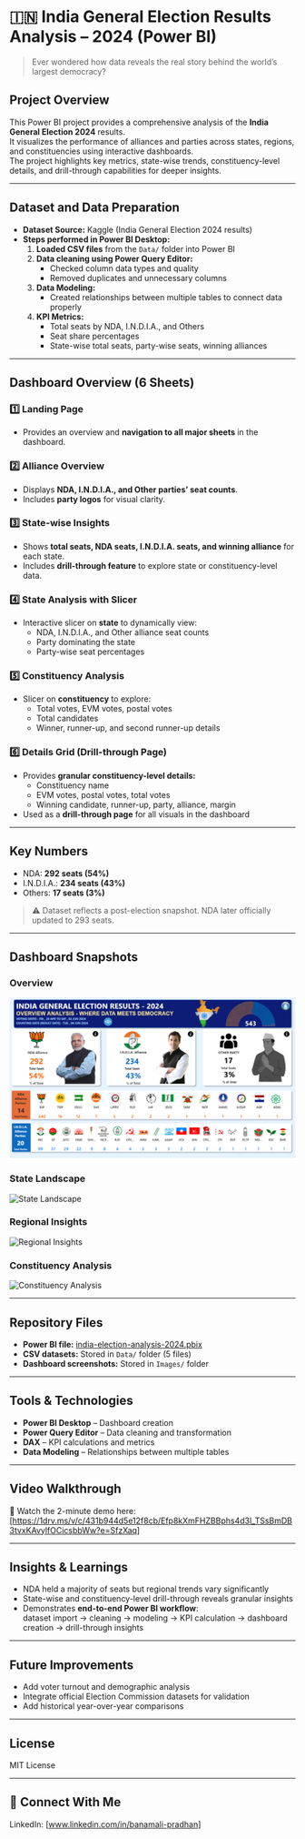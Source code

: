 # 🇮🇳 India General Election Results Analysis – 2024 (Power BI)

> Ever wondered how data reveals the real story behind the world’s largest democracy?

## Project Overview
This Power BI project provides a comprehensive analysis of the **India General Election 2024** results.  
It visualizes the performance of alliances and parties across states, regions, and constituencies using interactive dashboards.  
The project highlights key metrics, state-wise trends, constituency-level details, and drill-through capabilities for deeper insights.

---

## Dataset and Data Preparation
- **Dataset Source:** Kaggle (India General Election 2024 results)  
- **Steps performed in Power BI Desktop:**
  1. **Loaded CSV files** from the `Data/` folder into Power BI  
  2. **Data cleaning using Power Query Editor:**  
     - Checked column data types and quality  
     - Removed duplicates and unnecessary columns  
  3. **Data Modeling:**  
     - Created relationships between multiple tables to connect data properly  
  4. **KPI Metrics:**  
     - Total seats by NDA, I.N.D.I.A., and Others  
     - Seat share percentages  
     - State-wise total seats, party-wise seats, winning alliances  

---

## Dashboard Overview (6 Sheets)

### 1️⃣ Landing Page
- Provides an overview and **navigation to all major sheets** in the dashboard.  

### 2️⃣ Alliance Overview
- Displays **NDA, I.N.D.I.A., and Other parties’ seat counts**.  
- Includes **party logos** for visual clarity.  

### 3️⃣ State-wise Insights
- Shows **total seats, NDA seats, I.N.D.I.A. seats, and winning alliance** for each state.  
- Includes **drill-through feature** to explore state or constituency-level data.  

### 4️⃣ State Analysis with Slicer
- Interactive slicer on **state** to dynamically view:  
  - NDA, I.N.D.I.A., and Other alliance seat counts  
  - Party dominating the state  
  - Party-wise seat percentages  

### 5️⃣ Constituency Analysis
- Slicer on **constituency** to explore:  
  - Total votes, EVM votes, postal votes  
  - Total candidates  
  - Winner, runner-up, and second runner-up details  

### 6️⃣ Details Grid (Drill-through Page)
- Provides **granular constituency-level details:**  
  - Constituency name  
  - EVM votes, postal votes, total votes  
  - Winning candidate, runner-up, party, alliance, margin  
- Used as a **drill-through page** for all visuals in the dashboard  

---

## Key Numbers
- NDA: **292 seats (54%)**  
- I.N.D.I.A.: **234 seats (43%)**  
- Others: **17 seats (3%)**  

> ⚠️ Dataset reflects a post-election snapshot. NDA later officially updated to 293 seats.  

---

## Dashboard Snapshots
### Overview
![Images/overview.png.png](Images/overview.png.png)

### State Landscape
![State Landscape](Images/state-landscape.png)

### Regional Insights
![Regional Insights](Images/regional.png)

### Constituency Analysis
![Constituency Analysis](Images/constituency.png)

---

## Repository Files
- **Power BI file:** [india-election-analysis-2024.pbix](india-election-analysis-2024.pbix)  
- **CSV datasets:** Stored in `Data/` folder (5 files)  
- **Dashboard screenshots:** Stored in `Images/` folder  

---

## Tools & Technologies
- **Power BI Desktop** – Dashboard creation  
- **Power Query Editor** – Data cleaning and transformation  
- **DAX** – KPI calculations and metrics  
- **Data Modeling** – Relationships between multiple tables  

---

## Video Walkthrough
🎥 Watch the 2-minute demo here: [https://1drv.ms/v/c/431b944d5e12f8cb/Efp8kXmFHZBBphs4d3l_TSsBmDB3tvxKAvylfOCicsbbWw?e=SfzXaq]  

---

## Insights & Learnings
- NDA held a majority of seats but regional trends vary significantly  
- State-wise and constituency-level drill-through reveals granular insights  
- Demonstrates **end-to-end Power BI workflow**:  
  dataset import → cleaning → modeling → KPI calculation → dashboard creation → drill-through insights  

---

## Future Improvements
- Add voter turnout and demographic analysis  
- Integrate official Election Commission datasets for validation  
- Add historical year-over-year comparisons  

---

## License
MIT License  

---

## 🔗 Connect With Me
LinkedIn: [www.linkedin.com/in/banamali-pradhan]  

